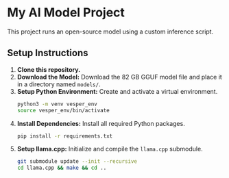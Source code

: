 # My AI Model Project

This project runs an open-source model using a custom inference script.

## Setup Instructions

1.  **Clone this repository.**
2.  **Download the Model:** Download the 82 GB GGUF model file and place it in a directory named `models/`.
3.  **Setup Python Environment:** Create and activate a virtual environment.
    ```bash
    python3 -m venv vesper_env
    source vesper_env/bin/activate
    ```
4.  **Install Dependencies:** Install all required Python packages.
    ```bash
    pip install -r requirements.txt
    ```
5.  **Setup llama.cpp:** Initialize and compile the `llama.cpp` submodule.
    ```bash
    git submodule update --init --recursive
    cd llama.cpp && make && cd ..
    ```
